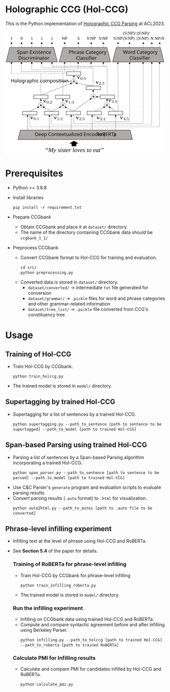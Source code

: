 # Holographic CCG (Hol-CCG)
This is the Python implementation of [Holographic CCG Parsing](https://aclanthology.org/2023.acl-long.15/) at ACL2023.

<img src="holccg.svg" width="500px">

# Prerequisites
- Python >= 3.8.8

- Install libraries
  ```
  pip install -r requirement.txt
  ```
  
- Prepare CCGbank
  - Obtain CCGbank and place it at `dataset/` directory.
  - The name of the directory containing CCGbank data should be `ccgbank_1_1/`

- Preprocess CCGbank
  - Convert CCGbank format to Hol-CCG for training and evaluation.
    ```
    cd src/
    python preprocessing.py
    ```
  - Converted data is stored in `dataset/` directory.
    - `dataset/converted/` -> intermediate `txt` file generated for conversion
    - `dataset/grammar/` -> `.pickle` files for word and phrase categories and other grammar-related information
    - `dataset/tree_list/` -> `.pickle` file converted from CCG's constituency tree
  

# Usage
  ## Training of Hol-CCG
  - Train Hol-CCG by CCGbank.
    ```
    python train_holccg.py
    ```
  - The trained model is stored in `model/` directory.

  ## Supertagging by trained Hol-CCG
  - Supertagging for a list of sentences by a trained Hol-CCG.
    ```
    python supertagging.py --path_to_sentence [path to sentence to be supertagged] --path_to_model [path to trained Hol-CCG]
    ```

  ## Span-based Parsing using trained Hol-CCG
  - Parsing a list of sentences by a Span-based Parsing algorithm incorporating a trained Hol-CCG.
    ```
    python span_parser.py --path_to_sentence [path to sentence to be parsed] --path_to_model [path to trained Hol-CCG]
    ```
  - Use C&C Parser's `generate` program and evaluation scripts to evaluate parsing results.
  - Convert parsing results (`.auto` format) to `.html` for visualization.
    ```
    python auto2html.py --path_to_autos [path to .auto file to be converted]
    ```

  ## Phrase-level infilling experiment
  - Infilling text at the level of phrase using Hol-CCG and RoBERTa.
  - See **Section 5.4** of the paper for details.
    ### Training of RoBERTa for phrase-level infilling
    - Train Hol-CCG by CCGbank for phrase-level infilling
      ```
      python train_infilling_roberta.py
      ```
    - The trained model is stored in `model/` directory.

    ### Run the infilling experiment
    - Infilling on CCGbank data using trained Hol-CCG and RoBERTa.
    - Compute and compare syntactic agreement before and after infilling using Berkeley Parser.
      ```
      python infilling.py --path_to_holccg [path to trained Hol-CCG] --path_to_roberta [path to trained RoBERTa]
      ```
    ### Calculate PMI for Infilling results
    - Calculate and compare PMI for candidates infilled by Hol-CCG and RoBERTa.
      ```
      python calculate_pmi.py
      ```
